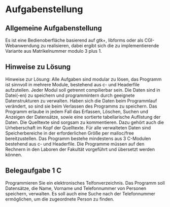 # Aufgabenstellung

## Allgemeine Aufgabenstellung

Es ist eine Bedienoberfläche basierend auf gtk+, libforms oder als CGI-Webanwendung zu realisieren, dabei ergibt sich die zu implementierende Variante aus Matrikelnummer modulo 3 plus 1.  

## Hinweise zu Lösung

Hinweise zur Lösung:
Alle Aufgaben sind modular zu lösen, das Programm ist sinnvoll in mehrere Module, bestehend aus c- und Headerfile aufzuteilen. Jeder Modul soll getrennt compilierbar sein.
Die Daten sind in Datei(-en) zu speichern und programmintern durch geeignete Datenstrukturen zu verwalten. Haben sich die Daten beim Programmlauf verändert, so sind sie beim Verlassen des Programms zu speichern. Das Programm erlaube in jedem Fall das Erfassen, Löschen, Suchen und Anzeigen der Datensätze, sowie eine sortierte tabellarische Auflistung der Daten.
Die Quelltexte sind sorgsam zu kommentieren. Dazu gehört auch die Urheberschaft im Kopf der Quelltexte.
Für alle verwalteten Daten sind Speicherbereiche in der erforderlichen Größe per malloc/free bereitzustellen.
Das Programm bestehe mindestens aus 3 C-Modulen bestehend aus c- und Headerfile.
Die Programme müssen auf den Rechnern in den Laboren der Fakultät vorgeführt und übersetzt werden können.

## Belegaufgabe 1 C

Programmieren Sie ein elektronisches Telfonverzeichnis.
Das Programm soll Datensätze, die Name, Vorname und Telefonnummer von Personen speichern, verwalten.
Es soll auch eine Suche nach der Telefonnummer ermöglichen, um die zugeordnete Person zu finden.


